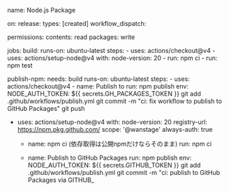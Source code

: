 name: Node.js Package

on:
  release:
    types: [created]
  workflow_dispatch:

permissions:
  contents: read
  packages: write

jobs:
  build:
    runs-on: ubuntu-latest
    steps:
      - uses: actions/checkout@v4
      - uses: actions/setup-node@v4
        with:
          node-version: 20
      - run: npm ci
      - run: npm test

  publish-npm:
    needs: build
    runs-on: ubuntu-latest
    steps:
      - uses: actions/checkout@v4
      - name: Publish to 
        run: npm publish
        env:
          NODE_AUTH_TOKEN: ${{ secrets.GH_PACKAGES_TOKEN }}
          git add .github/workflows/publish.yml
git commit -m "ci: fix workflow to publish to GitHub Packages"
git push
  - uses: actions/setup-node@v4
        with:
          node-version: 20
          registry-url: https://npm.pkg.github.com/
          scope: '@wanstage'
          always-auth: true

      - name: npm ci (依存取得は公開npmだけならそのまま)
        run: npm ci

      - name: Publish to GitHub Packages
        run: npm publish
        env:
          NODE_AUTH_TOKEN: ${{ secrets.GITHUB_TOKEN }}
        git add .github/workflows/publish.yml
git commit -m "ci: publish to GitHub Packages via GITHUB_
